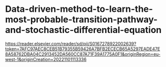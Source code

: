 # Data-driven-method-to-learn-the-most-probable-transition-pathway-and-stochastic-differential-equation
https://reader.elsevier.com/reader/sd/pii/S0167278922002639?token=7AFC97AEC8CEB51B79355B59426A7BFB2ECECB65A5297EADE47E8A58762DBA04C2913452DA560CC87A71F39A1775A0F1&originRegion=eu-west-1&originCreation=20221101113336
